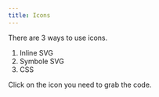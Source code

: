 ```yaml
---
title: Icons
---
```


There are 3 ways to use icons.

1. Inline SVG
2. Symbole SVG
3. CSS

Click on the icon you need to grab the code.
